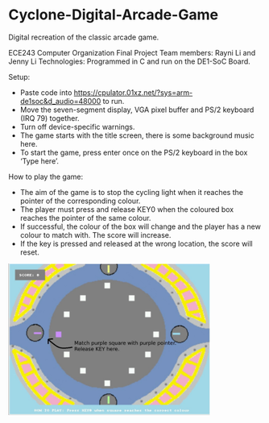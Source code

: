 # Cyclone-Digital-Arcade-Game

Digital recreation of the classic arcade game. 

ECE243 Computer Organization Final Project
Team members: Rayni Li and Jenny Li
Technologies: Programmed in C and run on the DE1-SoC Board.

Setup: 
- Paste code into https://cpulator.01xz.net/?sys=arm-de1soc&d_audio=48000 to run.
- Move the seven-segment display, VGA pixel buffer and PS/2 keyboard (IRQ 79) together.
- Turn off device-specific warnings.
- The game starts with the title screen, there is some background music here.
- To start the game, press enter once on the PS/2 keyboard in the box ‘Type here’.

How to play the game:
- The aim of the game is to stop the cycling light when it reaches the pointer of the corresponding colour. 
- The player must press and release KEY0 when the coloured box reaches the pointer of the same colour. 
- If successful, the colour of the box will change and the player has a new colour to match with. The score will increase.
- If the key is pressed and released at the wrong location, the score will reset.

<img  width="400" alt="game_demo" src=images/game_demo.jpg/>

